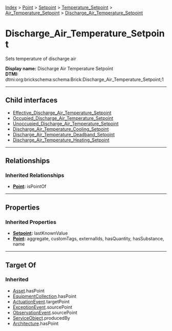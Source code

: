 [Index](../../../../../index.md) > [Point](../../../../Point.md) > [Setpoint](../../../Setpoint.md) > [Temperature_Setpoint](../../Temperature_Setpoint.md) > [Air_Temperature_Setpoint](../Air_Temperature_Setpoint.md) > [Discharge_Air_Temperature_Setpoint](#)
# Discharge_Air_Temperature_Setpoint

Sets temperature of discharge air


**Display name:** Discharge Air Temperature Setpoint<br />
**DTMI:** dtmi:org:brickschema:schema:Brick:Discharge_Air_Temperature_Setpoint;1

---

## Child interfaces
* [Effective_Discharge_Air_Temperature_Setpoint](../Effective_Air_Temperature_Setpoint/Effective_Discharge_Air_Temperature_Setpoint.md)
* [Occupied_Discharge_Air_Temperature_Setpoint](../Occupied_Air_Temperature_Setpoint/Occupied_Discharge_Air_Temperature_Setpoint.md)
* [Unoccupied_Discharge_Air_Temperature_Setpoint](../Unoccupied_Air_Temperature_Setpoint/Unoccupied_Discharge_Air_Temperature_Setpoint.md)
* [Discharge_Air_Temperature_Cooling_Setpoint](Discharge_Air_Temperature_Cooling_Setpoint/Discharge_Air_Temperature_Cooling_Setpoint.md)
* [Discharge_Air_Temperature_Deadband_Setpoint](Discharge_Air_Temperature_Deadband_Setpoint/Discharge_Air_Temperature_Deadband_Setpoint.md)
* [Discharge_Air_Temperature_Heating_Setpoint](Discharge_Air_Temperature_Heating_Setpoint/Discharge_Air_Temperature_Heating_Setpoint.md)

---

## Relationships

### Inherited Relationships
* **[Point](../../../../Point.md):** isPointOf

---

## Properties

### Inherited Properties
* **[Setpoint](../../../Setpoint.md):** lastKnownValue
* **[Point](../../../../Point.md):** aggregate, customTags, externalIds, hasQuantity, hasSubstance, name

---

## Target Of
### Inherited
* [Asset](../../../../../Asset/Asset.md).hasPoint
* [EquipmentCollection](../../../../../Collection/EquipmentCollection.md).hasPoint
* [ActuationEvent](../../../../../Event/PointEvent/ActuationEvent.md).targetPoint
* [ExceptionEvent](../../../../../Event/PointEvent/ExceptionEvent.md).sourcePoint
* [ObservationEvent](../../../../../Event/PointEvent/ObservationEvent.md).sourcePoint
* [ServiceObject](../../../../../Information/ServiceObject/ServiceObject.md).producedBy
* [Architecture](../../../../../Space/Architecture/Architecture.md).hasPoint
